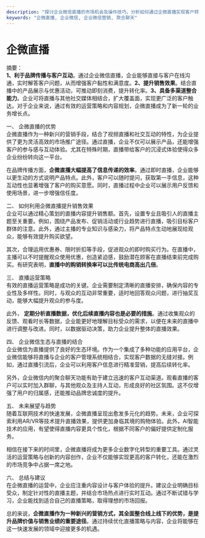 ```yaml
---
description: "探讨企业微信直播的市场机会及操作技巧，分析如何通过企微直播实现客户转化和品牌传播。"
keywords: "企微直播, 企业微信, 企业微信营销, 聚合聊天"
---
```

# 企微直播

摘要：  
**1、利于品牌传播与客户互动**。通过企业微信直播，企业能够直接与客户在线沟通，实时解答客户问题，从而增强客户黏性和满意度。**2、提升销售效果**。结合直播中的产品展示与优惠活动，可推动即刻消费，提升转化率。**3、具备多渠道整合能力**。企业可将直播与其他社交媒体相结合，扩大覆盖面，实现更广泛的客户触达。对于企业来说，通过有效的运营策略和内容规划，企微直播成为了新一轮的业务增长点。

一、 企微直播的优势  
企微直播作为一种新兴的营销手段，结合了视频直播和社交互动的特性，为企业提供了更为灵活高效的市场推广途径。通过直播，企业不仅可以展示产品，还能增强客户的参与感与互动体验。尤其在特殊时期，直播带给客户的沉浸式体验使得众多企业纷纷转向这一平台。

在品牌传播方面，**企微直播大幅提高了信息传递的效率**。通过即时直播，企业能够以更生动的方式说明产品特点。此外，客户可以随时提问，获取第一手信息，这种互动性也显著增强了客户的购买意愿。同时，直播过程中企业可以展示用户反馈和使用场景，进一步增强信任度。

二、 如何利用企微直播提升销售效果  
企业可以通过精心策划的直播内容提升销售额。首先，设置专业且吸引人的直播主题至关重要。例如，围绕产品发布、促销活动或行业趋势进行直播，吸引目标客户群体的注意。此外，通过主播的专业知识与感染力，将产品特点生动地展现给观众，能够有效提升购买欲望。

其次，合理运用优惠券、限时折扣等手段，促进观众的即时购买行为。在直播中，主播可以不时提醒观众使用优惠，创造紧迫感，鼓励潜在顾客在直播结束前完成购买。有研究表明，**直播中的购销转换率可以比传统电商高出几倍**。

三、 直播运营策略  
有效的直播运营策略是成功的关键。企业需要制定清晰的直播安排，确保内容的专业性及多样性。同时，与观众的互动非常重要，适时地回答观众问题，进行抽奖互动，能够大幅提升观众的参与度。

此外， **定期分析直播数据，优化后续直播内容也是必要的措施**。通过收集观众的反馈、观看时长等数据，企业能更好地理解目标受众的需求，以便在未来的直播中进行调整与改进。同时，以数据驱动决策，助力企业提升整体的直播效果。

四、 企业微信生态与直播的结合  
企业微信为直播提供了良好的生态环境。作为一个集成了多种功能的应用平台，企业微信能够将直播与企业的客户管理系统相结合，实现客户数据的无缝对接。例如，通过直播引流后，企业可以利用客户信息进行精准营销，提高后续转化率。

另外，企业微信内的聚合聊天功能有助于建立迅速的客户互动渠道。观看直播的客户可以实时加入群聊，与其他观众及主持人互动，形成良好的社区氛围。这不仅增强了用户的归属感，还能推动品牌忠诚度的提升。

五、 未来展望与趋势  
随着互联网技术的快速发展，企微直播呈现出愈发多元化的趋势。未来，企业可探索利用AR/VR等技术提升直播效果，提供更加身临其境的购物体验。此外，AI智能技术的应用，有望使得直播内容更具个性化，根据不同客户的偏好提供定制化服务。

相信在接下来的时间里，企微直播将成为更多企业数字化转型的重要工具。通过灵活的运营策略与创新的内容创作，企业不仅能够实现更高的客户转化，还能在激烈的市场竞争中占据一席之地。

六、 总结与建议  
在企微直播的运营中，企业应注重内容设计与客户体验的提升。建议企业明确目标受众，制定针对性的直播主题，并结合市场热点进行实时互动。通过不断试错与学习，企业能找到适合自己的直播策略，取得理想的市场回报。

总的来说，**企微直播作为一种新兴的营销方式，其全面整合线上线下的优势，是提升品牌价值与销售业绩的重要途径**。通过持续优化直播策略与内容，企业将能够在这一快速发展的领域中迎接更多的机遇。

